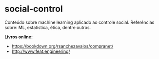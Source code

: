 # social-control
Conteúdo sobre machine learning aplicado ao controle social. Referências sobre: ML, estatística, ética, dentre outros.


**Livros online:**

- https://bookdown.org/rsanchezavalos/compranet/ 
- http://www.feat.engineering/


